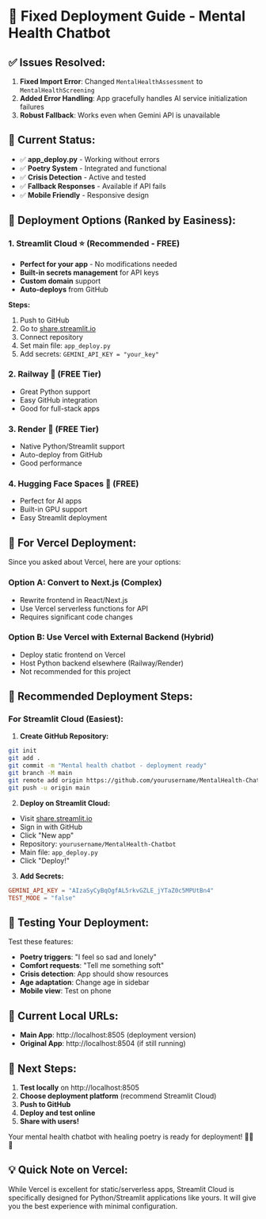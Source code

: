 # 🚀 Fixed Deployment Guide - Mental Health Chatbot

## ✅ **Issues Resolved:**

1. **Fixed Import Error**: Changed `MentalHealthAssessment` to `MentalHealthScreening`
2. **Added Error Handling**: App gracefully handles AI service initialization failures
3. **Robust Fallback**: Works even when Gemini API is unavailable

## 🌟 **Current Status:**

- ✅ **app_deploy.py** - Working without errors
- ✅ **Poetry System** - Integrated and functional
- ✅ **Crisis Detection** - Active and tested
- ✅ **Fallback Responses** - Available if API fails
- ✅ **Mobile Friendly** - Responsive design

## 🎯 **Deployment Options (Ranked by Easiness):**

### 1. **Streamlit Cloud** ⭐ (Recommended - FREE)
- **Perfect for your app** - No modifications needed
- **Built-in secrets management** for API keys
- **Custom domain** support
- **Auto-deploys** from GitHub

**Steps:**
1. Push to GitHub
2. Go to [share.streamlit.io](https://share.streamlit.io)
3. Connect repository
4. Set main file: `app_deploy.py`
5. Add secrets: `GEMINI_API_KEY = "your_key"`

### 2. **Railway** 🚂 (FREE Tier)
- Great Python support
- Easy GitHub integration
- Good for full-stack apps

### 3. **Render** 🎨 (FREE Tier)
- Native Python/Streamlit support
- Auto-deploy from GitHub
- Good performance

### 4. **Hugging Face Spaces** 🤗 (FREE)
- Perfect for AI apps
- Built-in GPU support
- Easy Streamlit deployment

## 🔧 **For Vercel Deployment:**

Since you asked about Vercel, here are your options:

### Option A: **Convert to Next.js** (Complex)
- Rewrite frontend in React/Next.js
- Use Vercel serverless functions for API
- Requires significant code changes

### Option B: **Use Vercel with External Backend** (Hybrid)
- Deploy static frontend on Vercel
- Host Python backend elsewhere (Railway/Render)
- Not recommended for this project

## 🎯 **Recommended Deployment Steps:**

### **For Streamlit Cloud (Easiest):**

1. **Create GitHub Repository:**
```bash
git init
git add .
git commit -m "Mental health chatbot - deployment ready"
git branch -M main
git remote add origin https://github.com/yourusername/MentalHealth-Chatbot.git
git push -u origin main
```

2. **Deploy on Streamlit Cloud:**
- Visit [share.streamlit.io](https://share.streamlit.io)
- Sign in with GitHub
- Click "New app"
- Repository: `yourusername/MentalHealth-Chatbot`
- Main file: `app_deploy.py`
- Click "Deploy!"

3. **Add Secrets:**
```toml
GEMINI_API_KEY = "AIzaSyCyBqOgfAL5rkvGZLE_jYTaZ0c5MPUtBn4"
TEST_MODE = "false"
```

## 🧪 **Testing Your Deployment:**

Test these features:
- **Poetry triggers**: "I feel so sad and lonely"
- **Comfort requests**: "Tell me something soft"
- **Crisis detection**: App should show resources
- **Age adaptation**: Change age in sidebar
- **Mobile view**: Test on phone

## 📱 **Current Local URLs:**

- **Main App**: http://localhost:8505 (deployment version)
- **Original App**: http://localhost:8504 (if still running)

## 🎉 **Next Steps:**

1. **Test locally** on http://localhost:8505
2. **Choose deployment platform** (recommend Streamlit Cloud)
3. **Push to GitHub**
4. **Deploy and test online**
5. **Share with users!**

Your mental health chatbot with healing poetry is ready for deployment! 🌸💙✨

## 💡 **Quick Note on Vercel:**

While Vercel is excellent for static/serverless apps, Streamlit Cloud is specifically designed for Python/Streamlit applications like yours. It will give you the best experience with minimal configuration.
